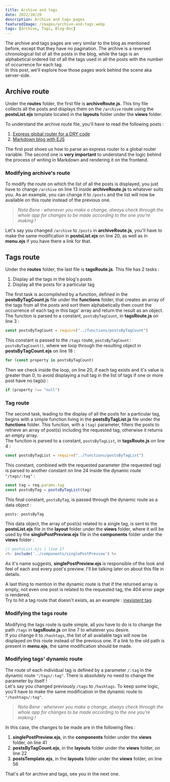 ```yaml
---
title: Archive and tags
date: 2022/10/20
description: Archive and tags pages
featuredImage: /images/archive-and-tags.webp
tags: [Archive, Tags, Blog-Doc]
---
```


The archive and tags pages are very similar to the blog as mentioned before, except that they have no pagination. The archive is a reversed chronological list of all the posts in the blog, while the tags is an alphabetical ordered list of all the tags used in all the posts with the number of occurrence for each tag.  
In this post, we'll explore how those pages work behind the scene aka server-side.

## Archive route

Under the **routes** folder, the first file is **archiveRoute.js**. This tiny file collects all the posts and displays them on the `/archive` route using the **postsList.ejs** template located in the **layouts** folder under the **views** folder.

To understand the archive route file, you'll have to read the following posts :

1. [Express global router for a DRY code](https://lebcit.github.io/posts/express-global-router-for-a-dry-code/)
2. [Markdown blog with EJS](https://lebcit.github.io/posts/markdown-blog-with-ejs/)

The first post shoes us how to parse an express router to a global router variable. The second one is **very important** to understand the logic behind the process of writing in Markdown and rendering it on the frontend.

### Modifying archive's route

To modify the route on which the list of all the posts is displayed, you just have to change `/archive` on line 13 inside **archiveRoute.js** to whatever suits you. As an example, you can change it to `/posts` and the list will now be available on this route instead of the previous one.

> _Nota Bene : whenever you make a change, always check through the whole app for changes to be made according to the one you're making !_

Let's say you changed `/archive` to `/posts` in **archiveRoute.js**, you'll have to make the same modification in **postsList.ejs** on line 20, as well as in **menu.ejs** if you have there a link for that.

## Tags route

Under the **routes** folder, the last file is **tagsRoute.js**. This file has 2 tasks :

1. Display all the tags in the blog's posts
2. Display all the posts for a particular tag

The first task is accomplished by a function, defined in the **postsByTagCount.js** file under the **functions** folder, that creates an array of the tags from all the posts and sort them alphabetically then count the occurrence of each tag in this tags' array and return the result as an object.  
The function is parsed to a constant, `postsByTagCount`, in **tagsRoute.js** on line 3 :

```js
const postsByTagCount = require("../functions/postsByTagCount")
```

This constant is passed to the `/tags` route, `postsByTagCount: postsByTagCount()`, where we loop through the resulting object in **postsByTagCount.ejs** on line 18 :

```js
for (const property in postsByTagCount)
```

Then we check inside the loop, on line 20, if each tag exists and it's value is greater than 0, to avoid displaying a null tag in the list of tags if one or more post have no tag(s) :

```js
if (property !== "null")
```

### Tag route

The second task, leading to the display of all the posts for a particular tag, begins with a simple function living in the **postsByTagList.js** file under the **functions** folder. This function, with a `(tag)` parameter, filters the posts to retrieve an array of post(s) including the requested tag, otherwise it returns an empty array.  
The function is parsed to a constant, `postsByTagList`, in **tagsRoute.js** on line 4 :

```js
const postsByTagList = require("../functions/postsByTagList")
```

This constant, combined with the requested parameter (the requested tag) is parsed to another constant on line 24 inside the dynamic route `"/tags/:tag"` :

```js
const tag = req.params.tag
const postsByTag = postsByTagList(tag)
```

This final constant, `postsByTag`, is passed through the dynamic route as a data object :

```js
posts: postsByTag
```

This data object, the array of post(s) related to a single tag, is sent to the **postsList.ejs** file in the **layout** folder under the **views** folder, where it will be used by the **singlePostPreview.ejs** file in the **components** folder under the **views** folder :

```js
// postsList.ejs | line 17
<%- include('../components/singlePostPreview') %>
```

As it's name suggests, **singlePostPreview.ejs** is responsible of the look and feel of each and every post's preview. I'll be talking later on about this file in details.

A last thing to mention in the dynamic route is that if the returned array is empty, not even one post is related to the requested tag, the 404 error page is rendered.  
Try to hit a tag route that doesn't exists, as an example : [inexistent tag](/tags/INEXISTENTTAG).

### Modifying the tags route

Modifying the tags route is quite simple, all you have to do is to change the path `/tags` in **tagsRoute.js** on line 7 to whatever you desire.  
If you change it to `/hashtags`, the list of all available tags will now be displayed on this route instead of the previous one. If a link to the old path is present in **menu.ejs**, the same modification should be made.

### Modifying tags' dynamic route

The route of each individual tag is defined by a parameter `/:tag` in the dynamic route `"/tags/:tag"`. There is absolutely no need to change the parameter by itself !  
Let's say you changed previously `/tags` to `/hashtags`. To keep some logic, you'll have to make the same modification in the dynamic route to `"/hashtags/:tag"`.

> _Nota Bene : whenever you make a change, always check through the whole app for changes to be made according to the one you're making !_

In this case, the changes to be made are in the following files :

1. **singlePostPreview.ejs**, in the **components** folder under the **views** folder, on line 41
2. **postsByTagCount.ejs**, in the **layouts** folder under the **views** folder, on line 22
3. **postsTemplate.ejs**, in the **layouts** folder under the **views** folder, on line 56

That's all for archive and tags, see you in the next one.
